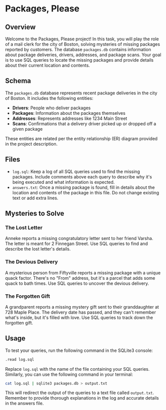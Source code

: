 # Packages, Please

## Overview

Welcome to the Packages, Please project! In this task, you will play the role of a mail clerk for the city of Boston, solving mysteries of missing packages reported by customers. The database `packages.db` contains information about package deliveries, drivers, addresses, and package scans. Your goal is to use SQL queries to locate the missing packages and provide details about their current location and contents.

## Schema

The `packages.db` database represents recent package deliveries in the city of Boston. It includes the following entities:

- **Drivers**: People who deliver packages
- **Packages**: Information about the packages themselves
- **Addresses**: Represents addresses like 1234 Main Street
- **Scans**: Confirmations that a delivery driver picked up or dropped off a given package

These entities are related per the entity relationship (ER) diagram provided in the project description.

## Files

- `log.sql`: Keep a log of all SQL queries used to find the missing packages. Include comments above each query to describe why it's being executed and what information is expected.
- `answers.txt`: Once a missing package is found, fill in details about the location and contents of the package in this file. Do not change existing text or add extra lines.

## Mysteries to Solve

### The Lost Letter

Anneke reports a missing congratulatory letter sent to her friend Varsha. The letter is meant for 2 Finnegan Street. Use SQL queries to find and describe the lost letter's details.

### The Devious Delivery

A mysterious person from Fiftyville reports a missing package with a unique quack factor. There's no "From" address, but it's a parcel that adds some quack to bath times. Use SQL queries to uncover the devious delivery.

### The Forgotten Gift

A grandparent reports a missing mystery gift sent to their granddaughter at 728 Maple Place. The delivery date has passed, and they can't remember what's inside, but it's filled with love. Use SQL queries to track down the forgotten gift.

## Usage

To test your queries, run the following command in the SQLite3 console:

```bash
.read log.sql
```

Replace `log.sql` with the name of the file containing your SQL queries. Similarly, you can use the following command in your terminal:

```bash
cat log.sql | sqlite3 packages.db > output.txt
```

This will redirect the output of the queries to a text file called `output.txt`. Remember to provide thorough explanations in the log and accurate details in the answers file.